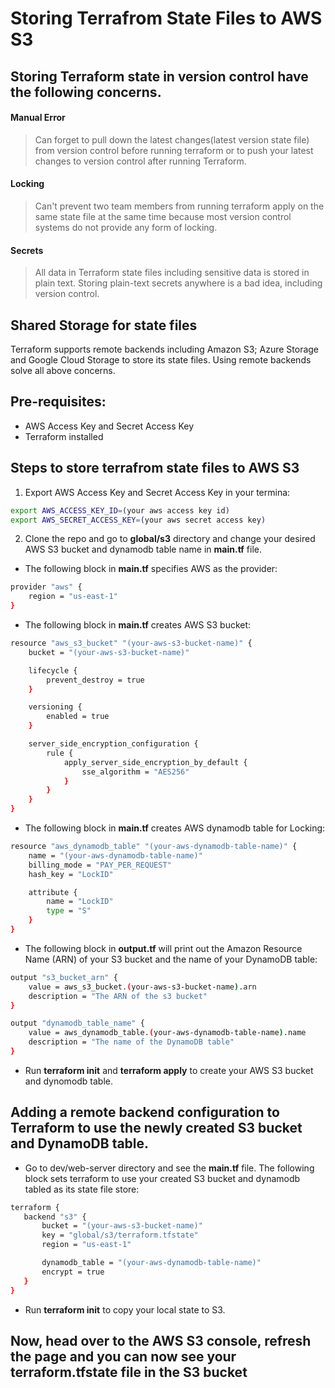#  Storing Terrafrom State Files to AWS S3

## Storing Terraform state in version control have the following concerns.
#### Manual Error
> Can forget to pull down the latest changes(latest version state file) from version control before running terraform or to push your latest changes to version control after running Terraform.
#### Locking
> Can't prevent two team members from running terraform apply on the same state file at the same time because most version control systems do not provide any form of locking.
#### Secrets
> All data in Terraform state files including sensitive data is stored in plain text. Storing plain-text secrets anywhere is a bad idea, including version control.

## Shared Storage for state files
Terraform supports remote backends including Amazon S3; Azure Storage and Google Cloud Storage to store its state files. Using remote backends solve all above concerns.

## Pre-requisites:
* AWS Access Key and Secret Access Key
* Terraform installed


## Steps to store terrafrom state files to AWS S3

1. Export AWS Access Key and Secret Access Key in your termina:
<!-- Bash script block -->
````bash
export AWS_ACCESS_KEY_ID=(your aws access key id)
export AWS_SECRET_ACCESS_KEY=(your aws secret access key)
````
2. Clone the repo and go to **global/s3** directory and change your desired AWS S3 bucket and dynamodb table name in **main.tf** file.
* The following block in **main.tf** specifies AWS as the provider:
````bash
provider "aws" {
    region = "us-east-1"
}
````
* The following block in **main.tf** creates AWS S3 bucket:
````bash
resource "aws_s3_bucket" "(your-aws-s3-bucket-name)" {
    bucket = "(your-aws-s3-bucket-name)"

    lifecycle {
        prevent_destroy = true
    }

    versioning {
        enabled = true
    }

    server_side_encryption_configuration {
        rule {
            apply_server_side_encryption_by_default {
                sse_algorithm = "AES256"
            }
        }
    }
}
````
* The following block in **main.tf** creates AWS dynamodb table for Locking:
````bash
resource "aws_dynamodb_table" "(your-aws-dynamodb-table-name)" {
    name = "(your-aws-dynamodb-table-name)"
    billing_mode = "PAY_PER_REQUEST"
    hash_key = "LockID"

    attribute {
        name = "LockID"
        type = "S"
    }
}
````
* The following block in **output.tf** will print out the Amazon Resource Name (ARN) of your S3 bucket and the name of your DynamoDB table:
````bash
output "s3_bucket_arn" {
    value = aws_s3_bucket.(your-aws-s3-bucket-name).arn
    description = "The ARN of the s3 bucket"
}

output "dynamodb_table_name" {
    value = aws_dynamodb_table.(your-aws-dynamodb-table-name).name
    description = "The name of the DynamoDB table"
}
````
* Run **terraform init** and **terraform apply** to create your AWS S3 bucket and dynomodb table.

## Adding a remote backend configuration to Terraform to use the newly created S3 bucket and DynamoDB table.
* Go to dev/web-server directory and see the **main.tf** file. The following block sets terraform to use your created S3 bucket and dynamodb tabled as its state file store:
````bash
terraform {
   backend "s3" {
       bucket = "(your-aws-s3-bucket-name)"
       key = "global/s3/terraform.tfstate"
       region = "us-east-1"

       dynamodb_table = "(your-aws-dynamodb-table-name)"
       encrypt = true
   }
}
````
* Run **terraform init** to copy your local state to S3.

## Now, head over to the AWS S3 console, refresh the page and you can now see your **terraform.tfstate** file in the S3 bucket
